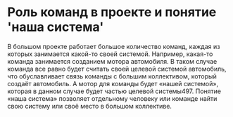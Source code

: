 # Роль команд в проекте и понятие 'наша система'

В большом проекте работает большое количество команд, каждая из которых занимается какой-то своей системой. Например, какая-то команда занимается созданием мотора автомобиля. В таком случае команда все равно будет считать своей целевой системой автомобиль, что обуславливает связь команды с большим коллективом, который создаёт автомобиль. А мотор для команды будет «нашей системой», которая в данном случае будет частью целевой системы497. Понятие «наша система» позволяет отдельному человеку или команде найти свою систему или своё место в большом коллективе.
